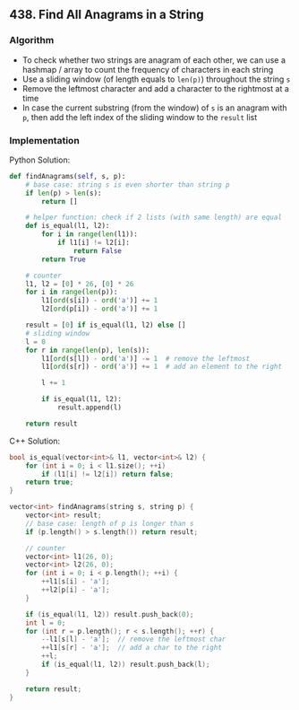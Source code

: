 ## 438. Find All Anagrams in a String
### Algorithm
- To check whether two strings are anagram of each other, we can use a hashmap / array to count the frequency of characters in each string
- Use a sliding window (of length equals to `len(p)`) throughout the string `s`
- Remove the leftmost character and add a character to the rightmost at a time
- In case the current substring (from the window) of `s` is an anagram with `p`, then add the left index of the sliding window to the `result` list
### Implementation
Python Solution:
```python
def findAnagrams(self, s, p):
    # base case: string s is even shorter than string p
    if len(p) > len(s):
        return []

    # helper function: check if 2 lists (with same length) are equal
    def is_equal(l1, l2):
        for i in range(len(l1)):
            if l1[i] != l2[i]:
                return False
        return True

    # counter
    l1, l2 = [0] * 26, [0] * 26
    for i in range(len(p)):
        l1[ord(s[i]) - ord('a')] += 1
        l2[ord(p[i]) - ord('a')] += 1

    result = [0] if is_equal(l1, l2) else []
    # sliding window
    l = 0
    for r in range(len(p), len(s)):
        l1[ord(s[l]) - ord('a')] -= 1  # remove the leftmost
        l1[ord(s[r]) - ord('a')] += 1  # add an element to the right

        l += 1

        if is_equal(l1, l2):
            result.append(l)

    return result
```
C++ Solution:
```cpp
bool is_equal(vector<int>& l1, vector<int>& l2) {
    for (int i = 0; i < l1.size(); ++i)
        if (l1[i] != l2[i]) return false;
    return true; 
}

vector<int> findAnagrams(string s, string p) {
    vector<int> result;
    // base case: length of p is longer than s
    if (p.length() > s.length()) return result;

    // counter
    vector<int> l1(26, 0);
    vector<int> l2(26, 0);
    for (int i = 0; i < p.length(); ++i) {
        ++l1[s[i] - 'a'];
        ++l2[p[i] - 'a'];
    }

    if (is_equal(l1, l2)) result.push_back(0);
    int l = 0;
    for (int r = p.length(); r < s.length(); ++r) {
        --l1[s[l] - 'a'];  // remove the leftmost char
        ++l1[s[r] - 'a'];  // add a char to the right
        ++l;
        if (is_equal(l1, l2)) result.push_back(l);
    }

    return result;
}
```